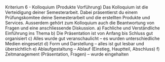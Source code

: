 Kriterium 6 - Kolloquium (Produkte Vorführung)
Das Kolloquium ist die Verteidigung deiner Semesterarbeit. Dabei präsentierst du einem Prüfungskomitee deine Semesterarbeit und die erstellten Produkte und Services. Ausserdem gehört zum Kolloquium
auch die Beantwortung von Fragen und eine anschliessende Diskussion.
a) Fachliche und Verständliche Einführung ins Thema
b) Die Präsentation ist von Anfang bis Schluss gut organisiert
c) Alles wurde gut veranschaulicht – es wurden unterschiedliche Medien eingesetzt
d) Form und Darstellung – alles ist gut lesbar und übersichtlich
e) Ablaufgestaltung – Ablauf (Einstieg, Hauptteil, Abschluss)
f) Zeitmanagement (Präsentation, Fragen) – wurde eingehalten
